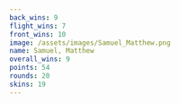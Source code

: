 ```yaml
---
back_wins: 9
flight_wins: 7
front_wins: 10
image: /assets/images/Samuel_Matthew.png
name: Samuel, Matthew
overall_wins: 9
points: 54
rounds: 20
skins: 19
---
```

